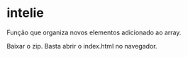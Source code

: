# intelie
Função que organiza novos elementos adicionado ao array.

Baixar o zip. 
Basta abrir o index.html no navegador. 
